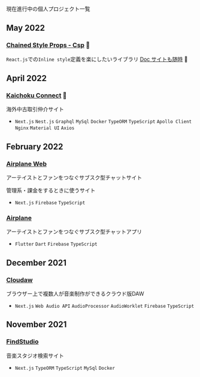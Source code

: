 現在進行中の個人プロジェクト一覧

## May 2022

### [Chained Style Props - Csp](https://github.com/laptise/chained-style-props) 🏃

`React.js`での`Inline style`定義を楽にしたいライブラリ 
[Doc サイトも随時](https://github.com/laptise/csp-doc) 🏃

## April 2022 

### [Kaichoku Connect](https://github.com/laptise/kaichoku-connect) 🏃

海外中古取引仲介サイト

- `Next.js` `Nest.js` `Graphql` `MySql` `Docker` `TypeORM` `TypeScript` `Apollo Client` `Nginx` `Material UI` `Axios`

## February 2022

### [Airplane Web](https://github.com/laptise/airplane-web) 

アーテイストとファンをつなぐサブスク型チャットサイト

管理系・課金をするときに使うサイト

- `Next.js` `Firebase` `TypeScript`

### [Airplane](https://github.com/laptise/airplane)

アーテイストとファンをつなぐサブスク型チャットアプリ

- `Flutter` `Dart` `Firebase` `TypeScript`

## December 2021

### [Cloudaw](https://github.com/laptise/cloudaw)

ブラウザー上で複数人が音楽制作ができるクラウド版DAW

- `Next.js` `Web Audio API` `AudioProcessor` `AudioWorklet` `Firebase` `TypeScript`

## November 2021 

### [FindStudio](https://github.com/laptise/find-studio)

音楽スタジオ検索サイト

- `Next.js` `TypeORM` `TypeScript` `MySql` `Docker`
